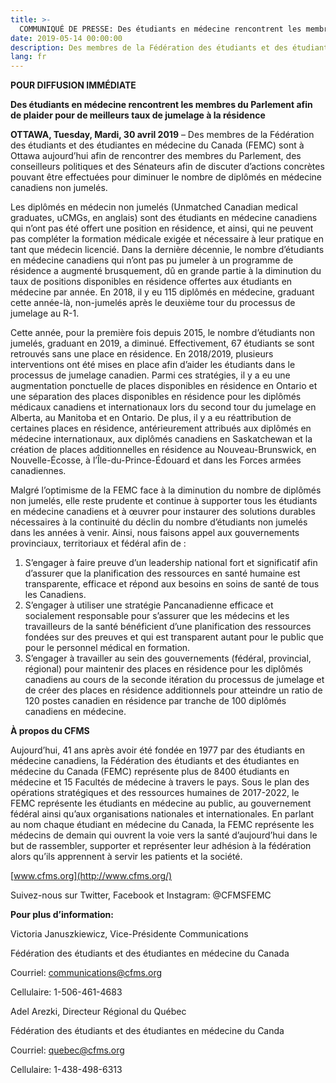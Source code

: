 ```yaml
---
title: >-
  COMMUNIQUÉ DE PRESSE: Des étudiants en médecine rencontrent les membres du Parlement afin de plaider pour de meilleurs taux de jumelage à la résidence
date: 2019-05-14 00:00:00
description: Des membres de la Fédération des étudiants et des étudiantes en médecine du Canada (FEMC) sont à Ottawa aujourd’hui afin de rencontrer des membres du Parlement (...)
lang: fr
---
```


**POUR DIFFUSION IMMÉDIATE**

**Des étudiants en médecine rencontrent les membres du Parlement afin de plaider pour de meilleurs taux de jumelage à la résidence**

**OTTAWA, Tuesday, Mardi, 30 avril 2019** – Des membres de la Fédération des étudiants et des étudiantes en médecine du Canada (FEMC) sont à Ottawa aujourd’hui afin de rencontrer des membres du Parlement, des conseilleurs politiques et des Sénateurs afin de discuter d’actions concrètes pouvant être effectuées pour diminuer le nombre de diplômés en médecine canadiens non jumelés. 

Les diplômés en médecin non jumelés (Unmatched Canadian medical graduates, uCMGs, en anglais) sont des étudiants en médecine canadiens qui n’ont pas été offert une position en résidence, et ainsi, qui ne peuvent pas compléter la formation médicale exigée et nécessaire à leur pratique en tant que médecin licencié. Dans la dernière décennie, le nombre d’étudiants en médecine canadiens qui n’ont pas pu jumeler à un programme de résidence a augmenté brusquement, dû en grande partie à la diminution du taux de positions disponibles en résidence offertes aux étudiants en médecine par année. En 2018, il y eu 115 diplômés en médecine, graduant cette année-là, non-jumelés après le deuxième tour du processus de jumelage au R-1.

Cette année, pour la première fois depuis 2015, le nombre d’étudiants non jumelés, graduant en 2019, a diminué. Effectivement, 67 étudiants se sont retrouvés sans une place en résidence. En 2018/2019, plusieurs interventions ont été mises en place afin d’aider les étudiants dans le processus de jumelage canadien. Parmi ces stratégies, il y a eu une augmentation ponctuelle de places disponibles en résidence en Ontario et une séparation des places disponibles en résidence pour les diplômés médicaux canadiens et internationaux lors du second tour du jumelage en Alberta, au Manitoba et en Ontario. De plus, il y a eu réattribution de certaines places en résidence, antérieurement attribués aux diplômés en médecine internationaux, aux diplômés canadiens en Saskatchewan et la création de places additionnelles en résidence au Nouveau-Brunswick, en Nouvelle-Écosse, à l’Île-du-Prince-Édouard et dans les Forces armées canadiennes. 

Malgré l’optimisme de la FEMC face à la diminution du nombre de diplômés non jumelés, elle reste prudente et continue à supporter tous les étudiants en médecine canadiens et à œuvrer pour instaurer des solutions durables nécessaires à la continuité du déclin du nombre d’étudiants non jumelés dans les années à venir. Ainsi, nous faisons appel aux gouvernements provinciaux, territoriaux et fédéral afin de :

1. S’engager à faire preuve d’un leadership national fort et significatif afin d’assurer que la planification des ressources en santé humaine est transparente, efficace et répond aux besoins en soins de santé de tous les Canadiens. 
2. S’engager à utiliser une stratégie Pancanadienne efficace et socialement responsable pour s’assurer que les médecins et les travailleurs de la santé bénéficient d’une planification des ressources fondées sur des preuves et qui est transparent autant pour le public que pour le personnel médical en formation. 
3. S’engager à travailler au sein des gouvernements (fédéral, provincial, régional) pour maintenir des places en résidence pour les diplômés canadiens au cours de la seconde itération du processus de jumelage et de créer des places en résidence additionnels pour atteindre un ratio de 120 postes canadien en résidence par tranche de 100 diplômés canadiens en médecine. 

**À propos du CFMS**

Aujourd’hui, 41 ans après avoir été fondée en 1977 par des étudiants en médecine canadiens, la Fédération des étudiants et des étudiantes en médecine du Canada (FEMC) représente plus de 8400 étudiants en médecine et 15 Facultés de médecine à travers le pays. Sous le plan des opérations stratégiques et des ressources humaines de 2017-2022, le FEMC représente les étudiants en médecine au public, au gouvernement fédéral ainsi qu’aux organisations nationales et internationales. En parlant au nom chaque étudiant en médecine du Canada, la FEMC représente les médecins de demain qui ouvrent la voie vers la santé d’aujourd’hui dans le but de rassembler, supporter et représenter leur adhésion à la fédération alors qu’ils apprennent à servir les patients et la société.

[www.cfms.org](http://www.cfms.org/)

Suivez-nous sur Twitter, Facebook et Instagram: @CFMSFEMC

**Pour plus d’information:**

Victoria Januszkiewicz, Vice-Présidente Communications

Fédération des étudiants et des étudiantes en médecine du Canada 

Courriel: [communications@cfms.org](mailto:communications@cfms.org)

Cellulaire: 1-506-461-4683

Adel Arezki, Directeur Régional du Québec

Fédération des étudiants et des étudiantes en médecine du Canda 

Courriel: [quebec@cfms.org](mailto:quebec@cfms.org)

Cellulaire: 1-438-498-6313